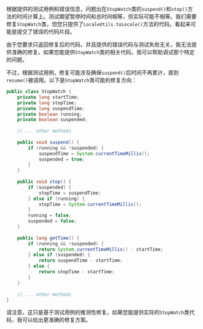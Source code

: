 根据提供的测试用例和错误信息，问题出在`StopWatch`类的`suspend()`和`stop()`方法的时间计算上。测试期望暂停时间和总时间相等，但实际可能不相等。我们需要修复`StopWatch`类，但您只提供了`LocaleUtils.toLocale()`方法的代码。看起来可能是提交了错误的代码片段。

由于您要求只返回修复后的代码，并且提供的错误代码与测试失败无关，我无法提供准确的修复。如果您能提供`StopWatch`类的相关代码，我可以帮助调试那个特定的问题。

不过，根据测试用例，修复可能涉及确保`suspend()`后时间不再累计，直到`resume()`被调用。以下是`StopWatch`类可能的修复方向：

```java
public class StopWatch {
    private long startTime;
    private long stopTime;
    private long suspendTime;
    private boolean running;
    private boolean suspended;
    
    // ... other methods
    
    public void suspend() {
        if (running && !suspended) {
            suspendTime = System.currentTimeMillis();
            suspended = true;
        }
    }
    
    public void stop() {
        if (suspended) {
            stopTime = suspendTime;
        } else if (running) {
            stopTime = System.currentTimeMillis();
        }
        running = false;
        suspended = false;
    }
    
    public long getTime() {
        if (running && !suspended) {
            return System.currentTimeMillis() - startTime;
        } else if (suspended) {
            return suspendTime - startTime;
        } else {
            return stopTime - startTime;
        }
    }
    
    // ... other methods
}
```

请注意，这只是基于测试用例的推测性修复。如果您能提供实际的`StopWatch`类代码，我可以给出更准确的修复方案。